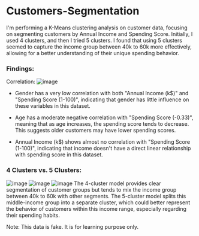 # Customers-Segmentation
I'm performing a K-Means clustering analysis on customer data, focusing on segmenting customers by Annual Income and Spending Score. Initially, I used 4 clusters, and then I tried 5 clusters. I found that using 5 clusters seemed to capture the income group between 40k to 60k more effectively, allowing for a better understanding of their unique spending behavior.

### Findings:
Correlation:
![image](https://github.com/user-attachments/assets/55a6eef6-19da-47e6-90d0-8eb7bca080b2)
- Gender has a very low correlation with both "Annual Income (k$)" and "Spending Score (1-100)", indicating that gender has little influence on these variables in this dataset.

- Age has a moderate negative correlation with "Spending Score (-0.33)", meaning that as age increases, the spending score tends to decrease. This suggests older customers may have lower spending scores.

- Annual Income (k$) shows almost no correlation with "Spending Score (1-100)", indicating that income doesn't have a direct linear relationship with spending score in this dataset.

### 4 Clusters vs. 5 Clusters:

![image](https://github.com/user-attachments/assets/8c92abb5-824e-426c-845a-dc5bf6b4d9ce)
![image](https://github.com/user-attachments/assets/ddb325b1-9b10-4ec8-a380-46459969d814)
![image](https://github.com/user-attachments/assets/67a03bb7-e0dc-442a-961c-eda1a57442f6)
The 4-cluster model provides clear segmentation of customer groups but tends to mix the income group between 40k to 60k with other segments.
The 5-cluster model splits this middle-income group into a separate cluster, which could better represent the behavior of customers within this income range, especially regarding their spending habits.


Note: This data is fake. It is for learning purpose only.
